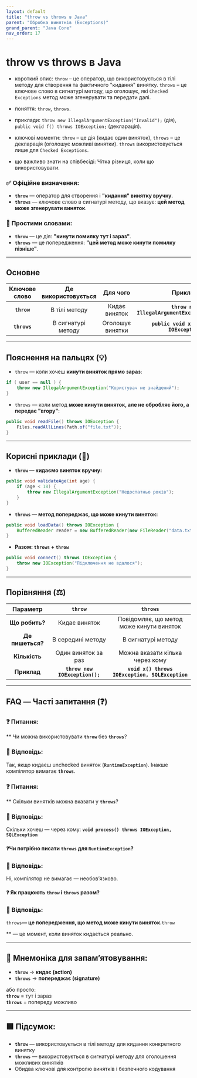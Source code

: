 ```yaml
---
layout: default
title: "throw vs throws в Java"
parent: "Обробка винятків (Exceptions)"
grand_parent: "Java Core"
nav_order: 17
---
```


# throw vs throws в Java

* короткий опис: `throw` – це оператор, що використовується в тілі методу для створення та фактичного "кидання" винятку. `throws` – це ключове слово в сигнатурі методу, що оголошує, які `Checked Exceptions` метод може згенерувати та передати далі.

* поняття: `throw`, `throws`.

* приклади: `throw new IllegalArgumentException("Invalid");` (дія), `public void f() throws IOException;` (декларація).

* ключові моменти: `throw` – це дія (кидає один виняток), `throws` – це декларація (оголошує можливі винятки). `throws` використовується лише для `Checked Exceptions`.

* що важливо знати на співбесіді: Чітка різниця, коли що використовувати.

### **✅ Офіційне визначення:**

* **`throw`** — оператор для створення і **"кидання" винятку вручну**.
* **`throws`** — ключове слово в сигнатурі методу, що вказує: **цей метод може згенерувати виняток**.

### **🧠 Простими словами:**

* **`throw`** — це дія: **"кинути помилку тут і зараз"**.
* **`throws`** — це попередження: **"цей метод може кинути помилку пізніше"**.

---

## **Основне**

| Ключове слово | Де використовується |     Для чого     |                     Приклад                      |
|:-------------:|:-------------------:|:----------------:|:------------------------------------------------:|
|  **`throw`**  |    В тілі методу    |  Кидає виняток   | **`throw new IllegalArgumentException("...");`** |
| **`throws`**  | В сигнатурі методу  | Оголошує винятки |     **`public void x() throws IOException`**     |

---

## **Пояснення на пальцях (💡)**

* `throw` — коли хочеш **кинути виняток прямо зараз**:

```java
if ( user == null ) { 
    throw new IllegalArgumentException("Користувач не знайдений");
}
```

* `throws` — коли метод **може кинути виняток, але не обробляє його, а передає "вгору"**:

```java
public void readFile() throws IOException {
    Files.readAllLines(Path.of("file.txt"));
}
```

---

## **Корисні приклади (🧪)**

* **`throw` — кидаємо виняток вручну:**

```java
public void validateAge(int age) {
    if (age < 18) {
        throw new IllegalArgumentException("Недостатньо років");
    }
}
```

* **`throws` — метод попереджає, що може кинути виняток:**

```java
public void loadData() throws IOException {
    BufferedReader reader = new BufferedReader(new FileReader("data.txt"));
}
```

* **Разом: `throws` \+ `throw`**

```java
public void connect() throws IOException {
    throw new IOException("Підключення не вдалося");
}
```

---

## **Порівняння (⚖️)**

|     Параметр     |            `throw`             |                    `throws`                     |
|:----------------:|:------------------------------:|:-----------------------------------------------:|
|  **Що робить?**  |         Кидає виняток          |    Повідомляє, що метод може кинути виняток     |
| **Де пишеться?** |       В середині методу        |               В сигнатурі методу                |
|  **Кількість**   |      Один виняток за раз       |         Можна вказати кілька через кому         |
|   **Приклад**    | **`throw new IOException();`** | **`void x() throws IOException, SQLException`** |

---

## **FAQ — Часті запитання (❓)**

### **❓ Питання:**

** Чи можна використовувати **`throw`** без **`throws`**?

### **💬 Відповідь:**

Так, якщо кидаєш unchecked виняток (**`RuntimeException`**). Інакше компілятор вимагає **`throws`**.

### **❓ Питання:**

** Скільки винятків можна вказати у **`throws`**?

### **💬 Відповідь:**

Скільки хочеш — через кому:  **`void process() throws IOException, SQLException`**

#### ❓Чи потрібно писати **`throws`** для **`RuntimeException`**?

### **💬 Відповідь:**

Ні, компілятор не вимагає — необов’язково.

#### ❓ Як працюють **`throw`** і **`throws`** разом?

### **💬 Відповідь:**

`throws`**— це попередження, що метод може кинути виняток.**`throw`

** — це момент, коли виняток кидається реально.

---

## **🧠 Мнемоніка для запам’ятовування:**

* **`throw`** -> **кидає (action)**
* **`throws`** -> **попереджає (signature)**

або просто:  
**`throw`** \= тут і зараз  
**`throws`** \= попереду можливо

---

## **🟩 Підсумок:**

* **`throw`** — використовується в тілі методу для кидання конкретного винятку
* **`throws`** — використовується в сигнатурі методу для оголошення можливих винятків
* Обидва ключові для контролю винятків і безпечного кодування
